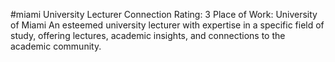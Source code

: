 #miami 
University Lecturer
Connection Rating: 3 
Place of Work: University of Miami 
An esteemed university lecturer with expertise in a specific field of study, offering lectures, academic insights, and connections to the academic community.